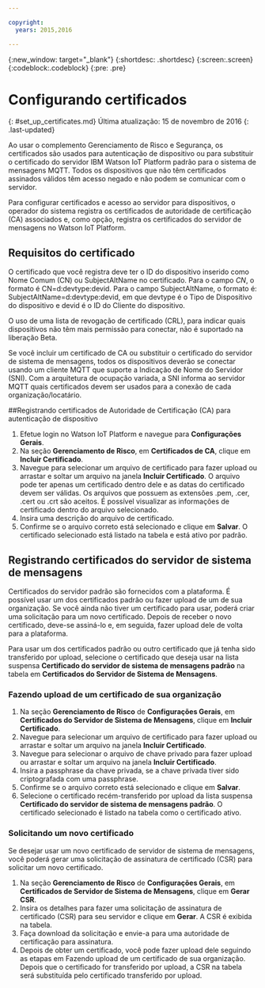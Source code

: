 ```yaml
---

copyright:
  years: 2015,2016

---
```


{:new_window: target="\_blank"}
{:shortdesc: .shortdesc}
{:screen:.screen}
{:codeblock:.codeblock}
{:pre: .pre}

# Configurando certificados
{: #set_up_certificates.md}
Última atualização: 15 de novembro de 2016
{: .last-updated}

Ao usar o complemento Gerenciamento de Risco e Segurança, os certificados são usados para autenticação de dispositivo ou para substituir o certificado do servidor IBM Watson IoT Platform padrão para o sistema de mensagens MQTT. Todos os dispositivos que não têm certificados assinados válidos têm acesso negado e não podem se comunicar com o servidor.

Para configurar certificados e acesso ao servidor para dispositivos, o operador do sistema registra os certificados de autoridade de certificação (CA) associados e, como opção, registra os certificados do servidor de mensagens no Watson IoT Platform.

## Requisitos do certificado

O certificado que você registra deve ter o ID do dispositivo inserido como Nome Comum (CN) ou SubjectAltName no certificado. Para o campo *CN*, o formato é CN=d:devtype:devid. Para o campo SubjectAltName, o formato é: SubjectAltName=d:devtype:devid, em que devtype é o Tipo de Dispositivo do dispositivo e devid é o ID do Cliente do dispositivo.

O uso de uma lista de revogação de certificado (CRL), para indicar quais dispositivos não têm mais permissão para conectar, não é suportado na liberação Beta.

Se você incluir um certificado de CA ou substituir o certificado do servidor de sistema de mensagens, todos os dispositivos deverão se conectar usando um cliente MQTT que suporte a Indicação de Nome do Servidor (SNI). Com a arquitetura de ocupação variada, a SNI informa ao servidor MQTT quais certificados devem ser usados para a conexão de cada organização/locatário.

##Registrando certificados de Autoridade de Certificação (CA) para autenticação de dispositivo

1. Efetue login no Watson IoT Platform e navegue para **Configurações Gerais**.
2. Na seção **Gerenciamento de Risco**, em **Certificados de CA**, clique em **Incluir Certificado**.
3. Navegue para selecionar um arquivo de certificado para fazer upload ou arrastar e soltar um arquivo na janela **Incluir Certificado**. O arquivo pode ter apenas um certificado dentro dele e as datas do certificado devem ser válidas. Os arquivos que possuem as extensões .pem, .cer, .cert ou .crt são aceitos. É possível visualizar as informações de certificado dentro do arquivo selecionado.
4. Insira uma descrição do arquivo de certificado.
5. Confirme se o arquivo correto está selecionado e clique em **Salvar**. O certificado selecionado está listado na
tabela e está ativo por padrão.

## Registrando certificados do servidor de sistema de mensagens

Certificados do servidor padrão são fornecidos com a plataforma. É possível usar um dos certificados padrão ou fazer upload de um de sua organização. Se você ainda não tiver um certificado para usar, poderá criar uma solicitação para um novo certificado. Depois de receber o novo certificado, deve-se assiná-lo e, em seguida, fazer upload dele de volta para a plataforma.

Para usar um dos certificados padrão ou outro certificado que já tenha sido transferido por upload, selecione o certificado que deseja usar na lista suspensa **Certificado do servidor de sistema de mensagens padrão** na tabela em **Certificados do Servidor de Sistema de Mensagens**.

### <a name="upload"> </a> Fazendo upload de um certificado de sua organização

1. Na seção **Gerenciamento de Risco** de **Configurações Gerais**, em **Certificados do Servidor de Sistema de Mensagens**, clique em **Incluir Certificado**.
2. Navegue para selecionar um arquivo de certificado para fazer upload ou arrastar e soltar um arquivo na janela **Incluir Certificado**. 
3. Navegue para selecionar o arquivo de chave privado para fazer upload ou arrastar e soltar um arquivo na janela **Incluir Certificado**.  
4. Insira a passphrase da chave privada, se a chave privada tiver sido criptografada com uma passphrase.
5. Confirme se o arquivo correto está selecionado e clique em **Salvar**.
6. Selecione o certificado recém-transferido por upload da lista suspensa **Certificado do servidor de sistema de mensagens padrão**. O certificado selecionado é listado na tabela como o certificado ativo.


### Solicitando um novo certificado

 Se desejar usar um novo certificado de servidor de sistema de mensagens, você poderá gerar uma solicitação de assinatura de certificado (CSR) para solicitar um novo certificado.

 1. Na seção **Gerenciamento de Risco** de **Configurações Gerais**, em **Certificados de Servidor de Sistema de Mensagens**, clique em **Gerar CSR**.
 2. Insira os detalhes para fazer uma solicitação de assinatura de certificado (CSR) para seu servidor e clique em **Gerar**. A CSR é exibida na tabela.
 3. Faça download da solicitação e envie-a para uma autoridade de certificação para assinatura.
 4. Depois de obter um certificado, você pode fazer upload dele seguindo as etapas em Fazendo upload de um certificado de sua organização. Depois que o certificado for transferido por upload, a CSR na tabela será substituída pelo certificado transferido por upload.
